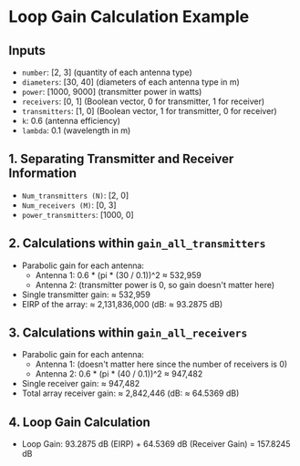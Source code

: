 # Loop Gain Calculation Example

## Inputs
- `number`: [2, 3] (quantity of each antenna type)
- `diameters`: [30, 40] (diameters of each antenna type in m)
- `power`: [1000, 9000] (transmitter power in watts)
- `receivers`: [0, 1] (Boolean vector, 0 for transmitter, 1 for receiver)
- `transmitters`: [1, 0] (Boolean vector, 1 for transmitter, 0 for receiver)
- `k`: 0.6 (antenna efficiency)
- `lambda`: 0.1 (wavelength in m)

## 1. Separating Transmitter and Receiver Information
- `Num_transmitters (N)`: [2, 0]
- `Num_receivers (M)`: [0, 3]
- `power_transmitters`: [1000, 0]

## 2. Calculations within `gain_all_transmitters`
- Parabolic gain for each antenna:
  - Antenna 1: 0.6 * (pi * (30 / 0.1))^2 ≈ 532,959
  - Antenna 2: (transmitter power is 0, so gain doesn't matter here)
- Single transmitter gain: ≈ 532,959
- EIRP of the array: ≈ 2,131,836,000 (dB: ≈ 93.2875 dB)

## 3. Calculations within `gain_all_receivers`
- Parabolic gain for each antenna:
  - Antenna 1: (doesn't matter here since the number of receivers is 0)
  - Antenna 2: 0.6 * (pi * (40 / 0.1))^2 ≈ 947,482
- Single receiver gain: ≈ 947,482
- Total array receiver gain: ≈ 2,842,446 (dB: ≈ 64.5369 dB)

## 4. Loop Gain Calculation
- Loop Gain: 93.2875 dB (EIRP) + 64.5369 dB (Receiver Gain) = 157.8245 dB
